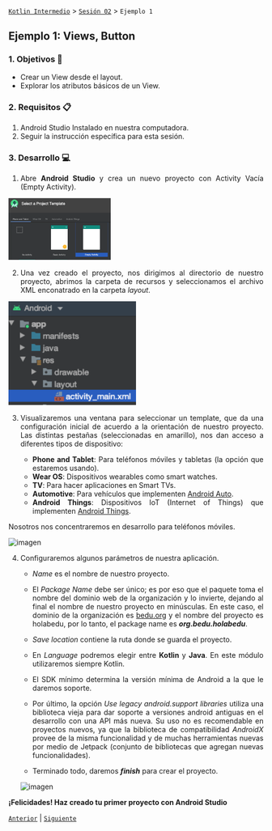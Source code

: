 [`Kotlin Intermedio`](../../Readme.md) > [`Sesión 02`](../Readme.md) > `Ejemplo 1`

## Ejemplo 1: Views, Button

<div style="text-align: justify;">

### 1. Objetivos :dart:

- Crear un View desde el layout.
- Explorar los atributos básicos de un View.

### 2. Requisitos :clipboard:

1. Android Studio Instalado en nuestra computadora.
2. Seguir la instrucción específica para esta sesión.

### 3. Desarrollo :computer:

1. Abre __Android Studio__ y crea un nuevo proyecto con Activity Vacía (Empty Activity).

<img src="images/0.png" width="40%">

2. Una vez creado el proyecto, nos dirigimos al directorio de nuestro proyecto, abrimos la carpeta de recursos y seleccionamos el archivo XML enconatrado en la carpeta _layout_.

<img src="images/1.png" width="50%">
   
3. Visualizaremos una ventana para seleccionar un template, que da una configuración inicial de acuerdo a la orientación de nuestro proyecto. Las distintas pestañas (seleccionadas en amarillo), nos dan acceso a diferentes tipos de dispositivo:

   - **Phone and Tablet**: Para teléfonos móviles y tabletas (la opción que estaremos usando).
   - **Wear OS**: Dispositivos wearables como smart watches.
   - **TV**: Para hacer aplicaciones en Smart TVs.
   - **Automotive**: Para vehículos que implementen [Android Auto](https://www.android.com/auto/).
   - **Android Things**: Dispositivos IoT (Internet of Things) que implementen [Android Things](https://developer.android.com/things/).
   
Nosotros nos concentraremos en desarrollo para teléfonos móviles.

   ![imagen](images/02.png)

4. Configuraremos algunos parámetros de nuestra aplicación. 

    - _Name_ es el nombre de nuestro proyecto.

    - El _Package Name_ debe ser único; es por eso que el paquete toma el nombre del dominio web de la organización y lo invierte, dejando al final el nombre de nuestro proyecto en minúsculas. En este caso, el dominio de la organización es [bedu.org](bedu.org) y el nombre del proyecto es holabedu, por lo tanto, el package name es ___org.bedu.holabedu___.

    - _Save location_ contiene la ruta donde se guarda el proyecto.

    - En _Language_ podremos elegir entre __Kotlin__ y __Java__. En este módulo utilizaremos siempre Kotlin.

    - El SDK mínimo determina la versión mínima de Android a la que le daremos soporte.

    - Por último, la opción _Use legacy android.support libraries_ utiliza una biblioteca vieja para dar soporte a versiones android antiguas en el desarrollo con una API más nueva. Su uso no es recomendable en proyectos nuevos, ya que la biblioteca de compatibilidad _AndroidX_ provee de la misma funcionalidad y de muchas herramientas nuevas por medio de Jetpack (conjunto de bibliotecas que agregan nuevas funcionalidades).

    - Terminado todo, daremos ___finish___ para crear el proyecto.

   ![imagen](images/03.png)
   
  
**¡Felicidades! Haz creado tu primer proyecto con Android Studio**

[`Anterior`](../Readme.md#setup-inicial) | [`Siguiente`](../Readme.md#estructura-del-proyecto)

</div>
